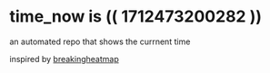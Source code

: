 # time_now is (( 1712473200282 ))

an automated repo that shows the currnent time

inspired by [breakingheatmap](https://github.com/breakingheatmap/breakingheatmap)
